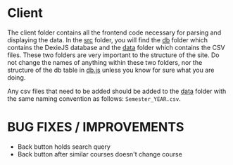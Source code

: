# Client

The client folder contains all the frontend code necessary for parsing and displaying the data.
In the [src](/client/src/) folder, you will find the [db](/client/src/db/) folder which contains the DexieJS database and the [data](/client/src/data/) folder which contains the CSV files. These two folders are very important to the structure of the site. Do not change the names of anything within these two folders, nor the structure of the db table in [db.js](/client/src/db/db.js) unless you know for sure what you are doing.

Any csv files that need to be added should be added to the [data](/client/src/data/) folder with the same naming convention as follows: `Semester_YEAR.csv`.

# BUG FIXES / IMPROVEMENTS
- Back button holds search query
- Back button after similar courses doesn't change course